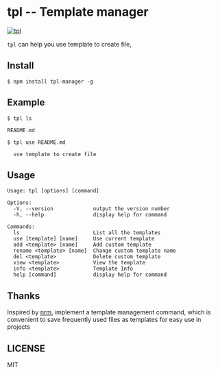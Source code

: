 tpl -- Template manager
===

[![tpl](https://img.shields.io/npm/v/tpl-manager)](https://github.com/shitouplus/tpl)

`tpl` can help you use template to create file,


## Install

```
$ npm install tpl-manager -g
```

## Example
```
$ tpl ls

README.md

```

```
$ tpl use README.md

  use template to create file

```

## Usage

```
Usage: tpl [options] [command]

Options:
  -V, --version             output the version number
  -h, --help                display help for command

Commands:
  ls                        List all the templates
  use [template] [name]     Use current template
  add <template> [name]     Add custom template
  rename <template> [name]  Change custom template name
  del <template>            Delete custom template
  view <template>           View the template
  info <template>           Template Info
  help [command]            display help for command
```


## Thanks

Inspired by [nrm](https://github.com/Pana/nrm), implement a template management command, which is convenient to save frequently used files as templates for easy use in projects



## LICENSE
MIT


